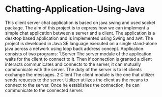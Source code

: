 # Chatting-Application-Using-Java
This client server chat application is based on java swing and used socket package.
The aim of this project is to express how we can implement a simple chat application between a server and a client. The application is a desktop based application and is implemented using Swing and awt. The project is developed in Java SE language executed on a single stand-alone java across a network using loop back address concept.
Application consists of two programs:
1.Server
The server module of the application waits for the client to connect to it. Then if connection is granted a client interacts communicates and connects to the server, it can mutually communicate with the server. The duty of the server is to let clients exchange the messages.
2.Client
The client module is the one that utilizer sends requests to the server. Utilizer utilizes the client as the means to connect to the server. Once he establishes the connection, he can communicate to the connected server.
